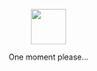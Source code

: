 <p align="center">
  <img 
    width="64"
    height="64"
    src="https://github.githubassets.com/images/mona-loading-dark.gif"
  >
</p>
<p align="center">One moment please...</p>
